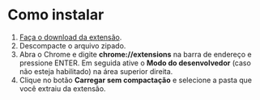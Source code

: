 # Como instalar

1. [Faça o download da extensão](https://github.com/daltonmenezes/omelete-tabs/releases/download/v1.0.0/omelete-tabs-chrome1.0.0.zip).
2. Descompacte o arquivo zipado.
2. Abra o Chrome e digite __chrome://extensions__ na barra de endereço e pressione ENTER. Em seguida ative o __Modo do desenvolvedor__ (caso não esteja habilitado) na área superior direita.
3. Clique no botão __Carregar sem compactação__ e selecione a pasta que você extraiu da extensão.